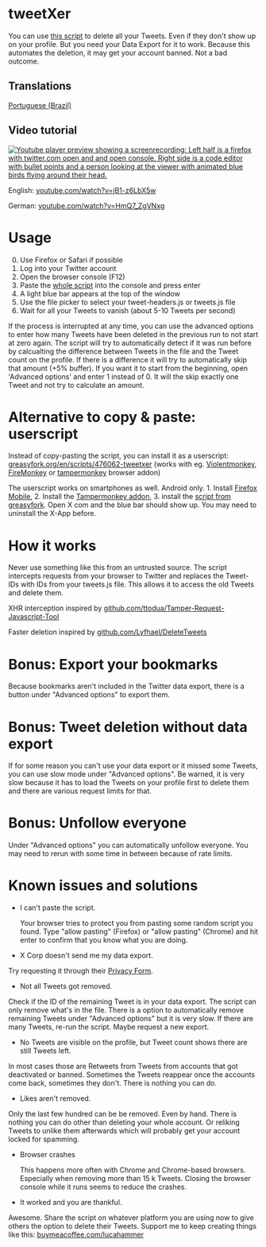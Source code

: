 # tweetXer

You can use [this script](https://raw.githubusercontent.com/lucahammer/tweetXer/refs/heads/main/tweetXer.js) to delete all your Tweets. Even if they don't show up on your profile. But you need your Data Export for it to work.
Because this automates the deletion, it may get your account banned. Not a bad outcome.

## Translations
[Portuguese (Brazil)](https://github.com/arielgmelo/tweetXer-ptbr)

## Video tutorial

[![Youtube player preview showing a screenrecording: Left half is a firefox with twitter.com open and and open console. Right side is a code editor with bullet points and a person looking at the viewer with animated blue birds flying around their head.](https://img.youtube.com/vi/jB1-z6LbX5w/0.jpg)](https://www.youtube.com/watch?v=jB1-z6LbX5w)

English: [youtube.com/watch?v=jB1-z6LbX5w](https://www.youtube.com/watch?v=jB1-z6LbX5w)

German: [youtube.com/watch?v=HmQ7_ZgVNxg](https://www.youtube.com/watch?v=HmQ7_ZgVNxg)

# Usage

0.  Use Firefox or Safari if possible
1.  Log into your Twitter account
2.  Open the browser console (F12)
3.  Paste the [whole script](https://raw.githubusercontent.com/lucahammer/tweetXer/main/tweetXer.js) into the console and press enter
4.  A light blue bar appears at the top of the window
5.  Use the file picker to select your tweet-headers.js or tweets.js file
6.  Wait for all your Tweets to vanish (about 5-10 Tweets per second)

If the process is interrupted at any time, you can use the advanced options to enter how many Tweets have been deleted in the previous run to not start at zero again. The script will try to automatically detect if it was run before by calcualting the difference between Tweets in the file and the Tweet count on the profile. If there is a difference it will try to automatically skip that amount (+5% buffer). If you want it to start from the beginning, open 'Advanced options' and enter 1 instead of 0. It will the skip exactly one Tweet and not try to calculate an amount.

# Alternative to copy & paste: userscript

Instead of copy-pasting the script, you can install it as a userscript: [greasyfork.org/en/scripts/476062-tweetxer](https://greasyfork.org/en/scripts/476062-tweetxer) (works with eg. [Violentmonkey](https://addons.mozilla.org/firefox/addon/violentmonkey/), [FireMonkey](https://addons.mozilla.org/firefox/addon/firemonkey/) or [tampermonkey](https://addons.mozilla.org/firefox/addon/tampermonkey/) browser addon)

The userscript works on smartphones as well. Android only. 1. Install [Firefox Mobile](https://www.mozilla.org/firefox/browsers/mobile/), 2. Install the [Tampermonkey addon](https://addons.mozilla.org/firefox/addon/tampermonkey/), 3. install the [script from greasyfork](https://greasyfork.org/en/scripts/476062-tweetxer). Open X com and the blue bar should show up. You may need to uninstall the X-App before.

# How it works

Never use something like this from an untrusted source. The script intercepts requests from your browser to Twitter and replaces the Tweet-IDs
with IDs from your tweets.js file. This allows it to access the old Tweets and delete them.

XHR interception inspired by [github.com/ttodua/Tamper-Request-Javascript-Tool](https://github.com/ttodua/Tamper-Request-Javascript-Tool)

Faster deletion inspired by [github.com/Lyfhael/DeleteTweets](https://github.com/Lyfhael/DeleteTweets)

# Bonus: Export your bookmarks

Because bookmarks aren't included in the Twitter data export, there is a button under "Advanced options" to export them.

# Bonus: Tweet deletion without data export

If for some reason you can't use your data export or it missed some Tweets, you can use slow mode under "Advanced options". Be warned, it is very slow because it has to load the Tweets on your profile first to delete them and there are various request limits for that.

# Bonus: Unfollow everyone

Under "Advanced options" you can automatically unfollow everyone. You may need to rerun with some time in between because of rate limits.

# Known issues and solutions
- I can't paste the script.

  Your browser tries to protect you from pasting some random script you found. Type "allow pasting" (Firefox) or "allow pasting" (Chrome) and hit enter to confirm that you know what you are doing.

- X Corp doesn't send me my data export.

Try requesting it through their [Privacy Form](https://help.x.com/en/forms/privacy/request-account-info/me).

- Not all Tweets got removed.

Check if the ID of the remaining Tweet is in your data export. The script can only remove what's in the file. There is a option to automatically remove remaining Tweets under "Advanced options" but it is very slow. If there are many Tweets, re-run the script. Maybe request a new export.

- No Tweets are visible on the profile, but Tweet count shows there are still Tweets left.

In most cases those are Retweets from Tweets from accounts that got deactivated or banned. Sometimes the Tweets reappear once the accounts come back, sometimes they don't. There is nothing you can do.

- Likes aren't removed.

Only the last few hundred can be be removed. Even by hand. There is nothing you can do other than deleting your whole account. Or reliking Tweets to unlike them afterwards which will probably get your account locked for spamming.

- Browser crashes

  This happens more often with Chrome and Chrome-based browsers. Especially when removing more than 15 k Tweets. Closing the browser console while it runs seems to reduce the crashes.

- It worked and you are thankful.

Awesome. Share the script on whatever platform you are using now to give others the option to delete their Tweets. Support me to keep creating things like this: [buymeacoffee.com/lucahammer](https://www.buymeacoffee.com/lucahammer)
